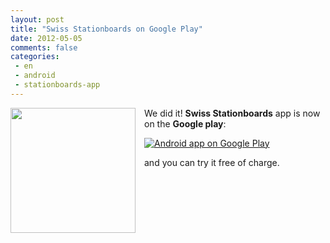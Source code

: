 ```yaml
---
layout: post
title: "Swiss Stationboards on Google Play"
date: 2012-05-05
comments: false
categories:
 - en
 - android
 - stationboards-app
---
```



<a href="http://1.bp.blogspot.com/-scE3J4oHEJs/T6Tm5f5DcxI/AAAAAAAAD7c/sA9GHMWehE0/s1600/bus3_512.png" imageanchor="1" style="clear: left; float: left; margin-bottom: 1em; margin-right: 1em;"><img border="0" height="200" src="http://1.bp.blogspot.com/-scE3J4oHEJs/T6Tm5f5DcxI/AAAAAAAAD7c/sA9GHMWehE0/s200/bus3_512.png" width="200" /></a>
We did it!
**Swiss Stationboards** app is now on the **Google play**:

<a href="https://play.google.com/store/apps/details?id=com.schedulr">
  <img alt="Android app on Google Play" src="https://developer.android.com/images/brand/en_app_rgb_wo_60.png" />
</a>

and you can try it free of charge.
